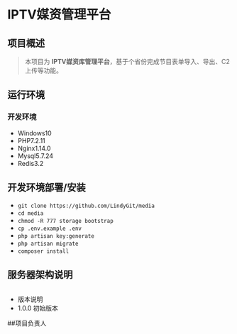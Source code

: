 # IPTV媒资管理平台

## 项目概述

> 本项目为 __IPTV媒资库管理平台__，基于个省份完成节目表单导入、导出、C2上传等功能。

## 运行环境
### 开发环境
 * Windows10
 * PHP7.2.11
 * Nginx1.14.0
 * Mysql5.7.24
 * Redis3.2

## 开发环境部署/安装   
* `git clone https://github.com/LindyGit/media`
* `cd media`                                            
* `chmod -R 777 storage bootstrap`
* `cp .env.example .env`
* `php artisan key:generate`
* `php artisan migrate`
* `composer install`


## 服务器架构说明
![]()  

* 版本说明  
 * 1.0.0 初始版本


##项目负责人
